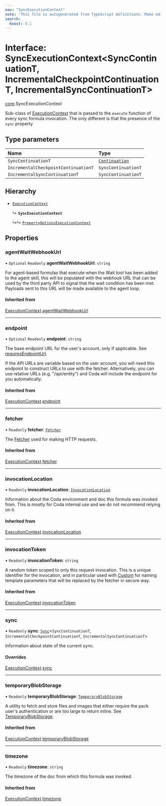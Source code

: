 ```yaml
---
nav: "SyncExecutionContext"
note: "This file is autogenerated from TypeScript definitions. Make edits to the comments in the TypeScript file and then run `make docs` to regenerate this file."
search:
  boost: 0.1
---
```

# Interface: SyncExecutionContext<SyncContinuationT, IncrementalCheckpointContinuationT, IncrementalSyncContinuationT\>

[core](../modules/core.md).SyncExecutionContext

Sub-class of [ExecutionContext](core.ExecutionContext.md) that is passed to the `execute` function of every
sync formula invocation. The only different is that the presence of the `sync` property

## Type parameters

| Name | Type |
| :------ | :------ |
| `SyncContinuationT` | [`Continuation`](core.Continuation.md) |
| `IncrementalCheckpointContinuationT` | `SyncContinuationT` |
| `IncrementalSyncContinuationT` | `SyncContinuationT` |

## Hierarchy

- [`ExecutionContext`](core.ExecutionContext.md)

  ↳ **`SyncExecutionContext`**

  ↳↳ [`PropertyOptionsExecutionContext`](core.PropertyOptionsExecutionContext.md)

## Properties

### agentWaitWebhookUrl

• `Optional` `Readonly` **agentWaitWebhookUrl**: `string`

For agent-based formulas that execute when the Wait tool has been added to the agent skill, this will be populated
with the webhook URL that can be used by the third party API to signal that the wait condition has been met.
Payloads sent to this URL will be made available to the agent loop.

#### Inherited from

[ExecutionContext](core.ExecutionContext.md).[agentWaitWebhookUrl](core.ExecutionContext.md#agentwaitwebhookurl)

___

### endpoint

• `Optional` `Readonly` **endpoint**: `string`

The base endpoint URL for the user's account, only if applicable. See
[requiresEndpointUrl](core.BaseAuthentication.md#requiresendpointurl).

If the API URLs are variable based on the user account, you will need this endpoint
to construct URLs to use with the fetcher. Alternatively, you can use relative URLs
(e.g. "/api/entity") and Coda will include the endpoint for you automatically.

#### Inherited from

[ExecutionContext](core.ExecutionContext.md).[endpoint](core.ExecutionContext.md#endpoint)

___

### fetcher

• `Readonly` **fetcher**: [`Fetcher`](core.Fetcher.md)

The [Fetcher](core.Fetcher.md) used for making HTTP requests.

#### Inherited from

[ExecutionContext](core.ExecutionContext.md).[fetcher](core.ExecutionContext.md#fetcher)

___

### invocationLocation

• `Readonly` **invocationLocation**: [`InvocationLocation`](core.InvocationLocation.md)

Information about the Coda environment and doc this formula was invoked from.
This is mostly for Coda internal use and we do not recommend relying on it.

#### Inherited from

[ExecutionContext](core.ExecutionContext.md).[invocationLocation](core.ExecutionContext.md#invocationlocation)

___

### invocationToken

• `Readonly` **invocationToken**: `string`

A random token scoped to only this request invocation.
This is a unique identifier for the invocation, and in particular used with
[Custom](../enums/core.AuthenticationType.md#custom) for naming template parameters that will be
replaced by the fetcher in secure way.

#### Inherited from

[ExecutionContext](core.ExecutionContext.md).[invocationToken](core.ExecutionContext.md#invocationtoken)

___

### sync

• `Readonly` **sync**: [`Sync`](../types/core.Sync.md)<`SyncContinuationT`, `IncrementalCheckpointContinuationT`, `IncrementalSyncContinuationT`\>

Information about state of the current sync.

#### Overrides

[ExecutionContext](core.ExecutionContext.md).[sync](core.ExecutionContext.md#sync)

___

### temporaryBlobStorage

• `Readonly` **temporaryBlobStorage**: [`TemporaryBlobStorage`](core.TemporaryBlobStorage.md)

A utility to fetch and store files and images that either require the pack user's authentication
or are too large to return inline. See [TemporaryBlobStorage](core.TemporaryBlobStorage.md).

#### Inherited from

[ExecutionContext](core.ExecutionContext.md).[temporaryBlobStorage](core.ExecutionContext.md#temporaryblobstorage)

___

### timezone

• `Readonly` **timezone**: `string`

The timezone of the doc from which this formula was invoked.

#### Inherited from

[ExecutionContext](core.ExecutionContext.md).[timezone](core.ExecutionContext.md#timezone)
